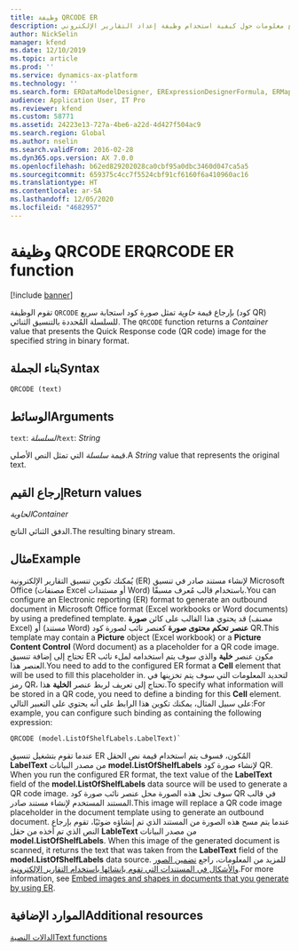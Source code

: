 ```yaml
---
title: وظيفة QRCODE ER
description: يوفر هذا الموضوع معلومات حول كيفية استخدام وظيفة إعداد التقارير الإلكتروني QRCODE (ER).
author: NickSelin
manager: kfend
ms.date: 12/10/2019
ms.topic: article
ms.prod: ''
ms.service: dynamics-ax-platform
ms.technology: ''
ms.search.form: ERDataModelDesigner, ERExpressionDesignerFormula, ERMappedFormatDesigner, ERModelMappingDesigner
audience: Application User, IT Pro
ms.reviewer: kfend
ms.custom: 58771
ms.assetid: 24223e13-727a-4be6-a22d-4d427f504ac9
ms.search.region: Global
ms.author: nselin
ms.search.validFrom: 2016-02-28
ms.dyn365.ops.version: AX 7.0.0
ms.openlocfilehash: b62ed829202028ca0cbf95a0dbc3460d047ca5a5
ms.sourcegitcommit: 659375c4cc7f5524cbf91cf6160f6a410960ac16
ms.translationtype: HT
ms.contentlocale: ar-SA
ms.lasthandoff: 12/05/2020
ms.locfileid: "4682957"
---
```

# <a name="qrcode-er-function"></a><span data-ttu-id="3f2fd-103">وظيفة QRCODE ER</span><span class="sxs-lookup"><span data-stu-id="3f2fd-103">QRCODE ER function</span></span>

[!include [banner](../includes/banner.md)]

<span data-ttu-id="3f2fd-104">تقوم الوظيفة `QRCODE` بإرجاع قيمة *حاوية* تمثل صورة كود استجابة سريع (كود QR)  للسلسلة المُحددة بالتنسيق الثنائي. </span><span class="sxs-lookup"><span data-stu-id="3f2fd-104">The `QRCODE` function returns a *Container* value that presents the Quick Response code (QR code) image for the specified string in binary format.</span></span>

## <a name="syntax"></a><span data-ttu-id="3f2fd-105">بناء الجملة</span><span class="sxs-lookup"><span data-stu-id="3f2fd-105">Syntax</span></span>

```vb
QRCODE (text)
```

## <a name="arguments"></a><span data-ttu-id="3f2fd-106">الوسائط</span><span class="sxs-lookup"><span data-stu-id="3f2fd-106">Arguments</span></span>

<span data-ttu-id="3f2fd-107">`text`: *السلسلة*</span><span class="sxs-lookup"><span data-stu-id="3f2fd-107">`text`: *String*</span></span>

<span data-ttu-id="3f2fd-108">قيمة *سلسلة* التي تمثل النص الأصلي.</span><span class="sxs-lookup"><span data-stu-id="3f2fd-108">A *String* value that represents the original text.</span></span>

## <a name="return-values"></a><span data-ttu-id="3f2fd-109">إرجاع القيم</span><span class="sxs-lookup"><span data-stu-id="3f2fd-109">Return values</span></span>

<span data-ttu-id="3f2fd-110">*الحاوية*</span><span class="sxs-lookup"><span data-stu-id="3f2fd-110">*Container*</span></span>

<span data-ttu-id="3f2fd-111">الدفق الثنائي الناتج.</span><span class="sxs-lookup"><span data-stu-id="3f2fd-111">The resulting binary stream.</span></span>

## <a name="example"></a><span data-ttu-id="3f2fd-112">مثال</span><span class="sxs-lookup"><span data-stu-id="3f2fd-112">Example</span></span>

<span data-ttu-id="3f2fd-113">يُمكنك تكوين تنسيق التقارير الإلكترونية (ER) لإنشاء مستند صادر في تنسيق Microsoft Office (مصنفات Excel أو مستندات Word) باستخدام قالب مُعرف مسبقًا.</span><span class="sxs-lookup"><span data-stu-id="3f2fd-113">You can configure an Electronic reporting (ER) format to generate an outbound document in Microsoft Office format (Excel workbooks or Word documents) by using a predefined template.</span></span> <span data-ttu-id="3f2fd-114">قد يحتوي هذا القالب على كائن **صورة** (مصنف Excel) أو (مستند Word) **عنصر تحكم محتوى صورة** كعنصر نائب لصورة كود QR.</span><span class="sxs-lookup"><span data-stu-id="3f2fd-114">This template may contain a **Picture** object (Excel workbook) or a **Picture Content Control** (Word document) as a placeholder for a QR code image.</span></span> <span data-ttu-id="3f2fd-115">تحتاج إلى إضافة تنسيق ER مكون عنصر **خلية** والذي سوف يتم استخدامه لملء نائب العنصر هذا.</span><span class="sxs-lookup"><span data-stu-id="3f2fd-115">You need to add to the configured ER format a **Cell** element that will be used to fill this placeholder in.</span></span> <span data-ttu-id="3f2fd-116">لتحديد المعلومات التي سوف يتم تخزينها في رمز QR، تحتاج إلى تعريف لربط عنصر **الخلية** هذا.</span><span class="sxs-lookup"><span data-stu-id="3f2fd-116">To specify what information will be stored in a QR code, you need to define a binding for this **Cell** element.</span></span> <span data-ttu-id="3f2fd-117">على سبيل المثال، يمكنك تكوين هذا الرابط على أنه يحتوي على التعبير التالي:</span><span class="sxs-lookup"><span data-stu-id="3f2fd-117">For example, you can configure such binding as containing the following expression:</span></span>

```vb
QRCODE (model.ListOfShelfLabels.LabelText)`
```

<span data-ttu-id="3f2fd-118">عندما تقوم بتشغيل تنسيق ER المُكون، فسوف يتم استخدام قيمة نص الحقل **LabelText** من مصدر البيانات **model.ListOfShelfLabels** لإنشاء صورة كود QR. </span><span class="sxs-lookup"><span data-stu-id="3f2fd-118">When you run the configured ER format, the text value of the **LabelText** field of the **model.ListOfShelfLabels** data source will be used to generate a QR code image.</span></span> <span data-ttu-id="3f2fd-119">سوف تحل هذه الصورة محل عنصر نائب صورة كود QR في قالب المستند المستخدم لإنشاء مستند صادر.</span><span class="sxs-lookup"><span data-stu-id="3f2fd-119">This image will replace a QR code image placeholder in the document template using to generate an outbound document.</span></span> <span data-ttu-id="3f2fd-120">عندما يتم مسح هذه الصورة من المستند الذي تم إنشاؤه ضوئيًا، تقوم بإرجاع النص الذي تم أخذه من حقل **LableText** من مصدر البيانات **model.ListOfShelfLabels**. </span><span class="sxs-lookup"><span data-stu-id="3f2fd-120">When this image of the generated document is scanned, it returns the text that was taken from the **LabelText** field of the **model.ListOfShelfLabels** data source.</span></span> <span data-ttu-id="3f2fd-121">للمزيد من المعلومات، راجع [تضمين الصور والأشكال في المستندات التي تقوم بإنشائها باستخدام التقارير الإلكترونية](electronic-reporting-embed-images-shapes.md).</span><span class="sxs-lookup"><span data-stu-id="3f2fd-121">For more information, see [Embed images and shapes in documents that you generate by using ER](electronic-reporting-embed-images-shapes.md).</span></span>

## <a name="additional-resources"></a><span data-ttu-id="3f2fd-122">الموارد الإضافية</span><span class="sxs-lookup"><span data-stu-id="3f2fd-122">Additional resources</span></span>

[<span data-ttu-id="3f2fd-123">الدالات النصية</span><span class="sxs-lookup"><span data-stu-id="3f2fd-123">Text functions</span></span>](er-functions-category-text.md)
